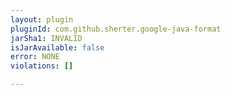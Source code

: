 ```yaml
---
layout: plugin
pluginId: com.github.sherter.google-java-format
jarSha1: INVALID
isJarAvailable: false
error: NONE
violations: []

---
```

